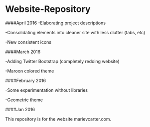 Website-Repository
===============

####April 2016
-Elaborating project descriptions

-Consolidating elements into cleaner site with less clutter (tabs, etc)

-New consistent icons

####March 2016

-Adding Twitter Bootstrap (completely redoing website)

-Maroon colored theme  

####February 2016

-Some experimentation without libraries

-Geometric theme  

####Jan 2016

This repository is for the website marievcarter.com. 

